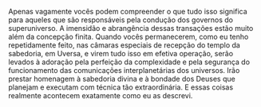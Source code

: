 ﻿Apenas vagamente vocês podem compreender o que tudo isso significa para aqueles que são responsáveis pela condução dos governos do superuniverso. A imensidão e abrangência dessas transações estão muito além da concepção finita. Quando vocês permanecerem, como eu tenho repetidamente feito, nas câmaras especiais de recepção do templo da sabedoria, em Uversa, e virem tudo isso em efetiva operação, serão levados à adoração pela perfeição da complexidade e pela segurança do funcionamento das comunicações interplanetárias dos universos. Irão prestar homenagem à sabedoria divina e à bondade dos Deuses que planejam e executam com técnica tão extraordinária. E essas coisas realmente acontecem exatamente como eu as descrevi.